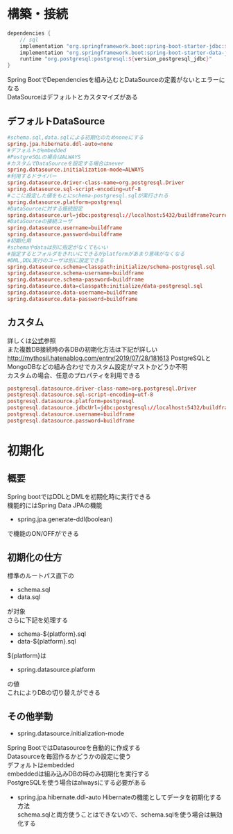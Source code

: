 # 構築・接続
```groovy
dependencies {
	// sql
	implementation "org.springframework.boot:spring-boot-starter-jdbc:${version_spring_boot}"
	implementation "org.springframework.boot:spring-boot-starter-data-jpa:${version_spring_boot}"
	runtime "org.postgresql:postgresql:${version_postgresql_jdbc}"
}
```
Spring BootでDependenciesを組み込むとDataSourceの定義がないとエラーになる  
DataSourceはデフォルトとカスタマイズがある  

## デフォルトDataSource

```conf
#schema.sql,data.sqlによる初期化のためnoneにする
spring.jpa.hibernate.ddl-auto=none
#デフォルトがembedded
#PostgreSQLの場合はALWAYS
#カスタムでDataSourceを設定する場合はnever
spring.datasource.initialization-mode=ALWAYS
#利用するドライバー
spring.datasource.driver-class-name=org.postgresql.Driver
spring.datasource.sql-script-encoding=utf-8
#ここに設定した値をもとにschema-postgresql.sqlが実行される
spring.datasource.platform=postgresql
#DataSourceに対する接続設定
spring.datasource.url=jdbc:postgresql://localhost:5432/buildframe?currentSchema=apiserver
#DataSourceの接続ユーザ
spring.datasource.username=buildframe
spring.datasource.password=buildframe
#初期化用
#schemaやdataは別に指定がなくてもいい
#指定するとフォルダをきれいにできるがplatformがあまり意味がなくなる
#DML,DDL実行のユーザは別に設定できる
spring.datasource.schema=classpath:initialize/schema-postgresql.sql
spring.datasource.schema-username=buildframe
spring.datasource.schema-password=buildframe
spring.datasource.data=classpath:initialize/data-postgresql.sql
spring.datasource.data-username=buildframe
spring.datasource.data-password=buildframe
```
## カスタム
詳しくは[公式](https://docs.spring.io/spring-boot/docs/2.2.2.RELEASE/reference/html/howto.html#howto-configure-a-datasource)参照  
また複数DB接続時の各DBの初期化方法は下記が詳しい
<http://mythosil.hatenablog.com/entry/2019/07/28/181613>
PostgreSQLとMongoDBなどの組み合わせでカスタム設定がマストかどうか不明  
カスタムの場合、任意のプロパティを利用できる
```conf
postgresql.datasource.driver-class-name=org.postgresql.Driver
postgresql.datasource.sql-script-encoding=utf-8
postgresql.datasource.platform=postgresql
postgresql.datasource.jdbcUrl=jdbc:postgresql://localhost:5432/buildframe?currentSchema=apiserver
postgresql.datasource.username=buildframe
postgresql.datasource.password=buildframe
```

# 初期化
## 概要
Spring bootではDDLとDMLを初期化時に実行できる  
機能的にはSpring Data JPAの機能  
* spring.jpa.generate-ddl(boolean)

で機能のON/OFFができる  

## 初期化の仕方
標準のルートパス直下の
* schema.sql
* data.sql

が対象  
さらに下記を処理する
* schema-${platform}.sql
* data-${platform}.sql

${platform}は
* spring.datasource.platform

の値  
これによりDBの切り替えができる  

## その他挙動
* spring.datasource.initialization-mode

Spring BootではDatasourceを自動的に作成する  
Datasourceを毎回作るかどうかの設定に使う  
デフォルトはembedded  
embeddedは組み込みDBの時のみ初期化を実行する  
PostgreSQLを使う場合はalwaysにする必要がある

* spring.jpa.hibernate.ddl-auto
Hibernateの機能としてデータを初期化する方法  
schema.sqlと両方使うことはできないので、schema.sqlを使う場合は無効化する